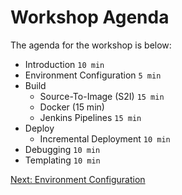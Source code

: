 Workshop Agenda
===============

The agenda for the workshop is below:

* Introduction `10 min`
* Environment Configuration `5 min`
* Build
    * Source-To-Image (S2I) `15 min`
    * Docker (15 min)
    * Jenkins Pipelines `15 min`
* Deploy
    * Incremental Deployment `10 min`
* Debugging `10 min`
* Templating `10 min`


[Next: Environment Configuration](https://github.com/rimolive/openshift-development-workshop/blob/master/workshop/environment-configuration.md)